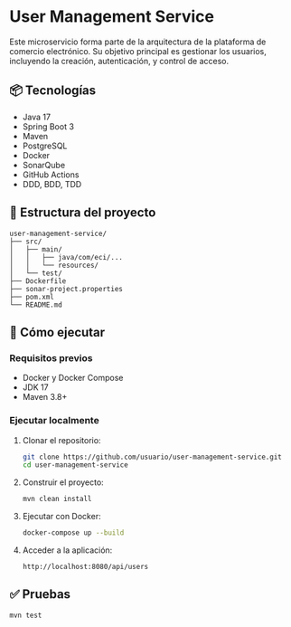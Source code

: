 
# User Management Service

Este microservicio forma parte de la arquitectura de la plataforma de comercio electrónico. Su objetivo principal es gestionar los usuarios, incluyendo la creación, autenticación, y control de acceso.

## 📦 Tecnologías

- Java 17
- Spring Boot 3
- Maven
- PostgreSQL
- Docker
- SonarQube
- GitHub Actions
- DDD, BDD, TDD

## 📁 Estructura del proyecto

```
user-management-service/
├── src/
│   ├── main/
│   │   ├── java/com/eci/...
│   │   └── resources/
│   └── test/
├── Dockerfile
├── sonar-project.properties
├── pom.xml
└── README.md
```

## 🚀 Cómo ejecutar

### Requisitos previos

- Docker y Docker Compose
- JDK 17
- Maven 3.8+

### Ejecutar localmente

1. Clonar el repositorio:

   ```bash
   git clone https://github.com/usuario/user-management-service.git
   cd user-management-service
   ```

2. Construir el proyecto:

   ```bash
   mvn clean install
   ```

3. Ejecutar con Docker:

   ```bash
   docker-compose up --build
   ```

4. Acceder a la aplicación:

   ```
   http://localhost:8080/api/users
   ```

## ✅ Pruebas

```bash
mvn test
```
